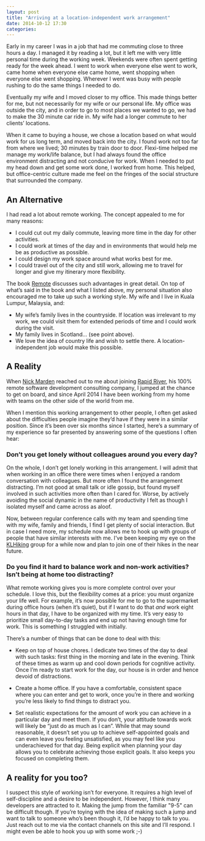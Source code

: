 ```yaml
---
layout: post
title: "Arriving at a location-independent work arrangement"
date: 2014-10-12 17:30
categories:
---
```


Early in my career I was in a job that had me commuting close to three hours a day. I managed it by reading a lot, but it left me with very little personal time during the working week. Weekends were often spent getting ready for the week ahead. I went to work when everyone else went to work, came home when everyone else came home, went shopping when everyone else went shopping. Wherever I went was busy with people rushing to do the same things I needed to do.

<!-- more -->

Eventually my wife and I moved closer to my office. This made things better for me, but not necessarily for my wife or our personal life. My office was outside the city, and in order to go to most places we wanted to go, we had to make the 30 minute car ride in. My wife had a longer commute to her clients’ locations.

When it came to buying a house, we chose a location based on what would work for us long term, and moved back into the city. I found work not too far from where we lived; 30 minutes by train door to door. Flexi-time helped me manage my work/life balance, but I had always found the office environment distracting and not conducive for work. When I needed to put my head down and get some work done, I worked from home. This helped, but office-centric culture made me feel on the fringes of the social structure that surrounded the company.

## An Alternative

I had read a lot about remote working. The concept appealed to me for many reasons:

- I could cut out my daily commute, leaving more time in the day for other activities.
- I could work at times of the day and in environments that would help me be as productive as possible.
- I could design my work space around what works best for me.
- I could travel out of the city and still work, allowing me to travel for longer and give my itinerary more flexibility.

The book [Remote](http://37signals.com/remote/) discusses such advantages in great detail. On top of what’s said in the book and what I listed above, my personal situation also encouraged me to take up such a working style. My wife and I live in Kuala Lumpur, Malaysia, and:

- My wife’s family lives in the countryside. If location was irrelevant to my work, we could visit them for extended periods of time and I could work during the visit.
- My family lives in Scotland… (see point above).
- We love the idea of country life and wish to settle there. A location-independent job would make this possible.

## A Reality

When [Nick Marden](http://marden.org) reached out to me about joining [Rapid River](http://www.rrsoft.co/), his 100% remote software development consulting company, I jumped at the chance to get on board, and since April 2014 I have been working from my home with teams on the other side of the world from me.

When I mention this working arrangement to other people, I often get asked about the difficulties people imagine they’d have if they were in a similar position. Since it’s been over six months since I started, here’s a summary of my experience so far presented by answering some of the questions I often hear:

### Don’t you get lonely without colleagues around you every day?

On the whole, I don’t get lonely working in this arrangement. I will admit that when working in an office there were times when I enjoyed a random conversation with colleagues. But more often I found the arrangement distracting. I’m not good at small talk or idle gossip, but found myself involved in such activities more often than I cared for. Worse, by actively avoiding the social dynamic in the name of productivity I felt as though I isolated myself and came across as aloof.

Now, between regular conference calls with my team and spending time with my wife, family and friends, I find I get plenty of social interaction. But in case I need more, my schedule now allows me to hook up with groups of people that have similar interests with me. I’ve been keeping my eye on the [KLHiking](http://www.meetup.com/KLhiking/) group for a while now and plan to join one of their hikes in the near future.

### Do you find it hard to balance work and non-work activities? Isn’t being at home too distracting?

What remote working gives you is more complete control over your schedule. I love this, but the flexibility comes at a price: you must organize your life well. For example, it’s now possible for me to go to the supermarket during office hours (when it’s quiet), but if I want to do that *and* work eight hours in that day, I have to be organized with my time. It’s very easy to prioritize small day-to-day tasks and end up not having enough time for work. This is something I struggled with initially.

There’s a number of things that can be done to deal with this:

- Keep on top of house chores. I dedicate two times of the day to deal with such tasks: first thing in the morning and late in the evening. Think of these times as warm up and cool down periods for cognitive activity. Once I’m ready to start work for the day, our house is in order and hence devoid of distractions.

- Create a home office. If you have a comfortable, consistent space where you can enter and get to work, once you’re in there and working you’re less likely to find things to distract you.

- Set realistic expectations for the amount of work you can achieve in a particular day and meet them. If you don’t, your attitude towards work will likely be “just do as much as I can”. While that may sound reasonable, it doesn’t set you up to achieve self-appointed goals and can even leave you feeling unsatisfied, as you may feel like you underachieved for that day. Being explicit when planning your day allows you to celebrate achieving those explicit goals. It also keeps you focused on completing them.

## A reality for you too?

I suspect this style of working isn’t for everyone. It requires a high level of self-discipline and a desire to be independent. However, I think many developers are attracted to it. Making the jump from the familiar "9-5" can be difficult though. If you’re toying with the idea of making such a jump and want to talk to someone who’s been though it, I’d be happy to talk to you. Just reach out to me via the contact channels on this site and I’ll respond. I might even be able to hook you up with some work ;-)
